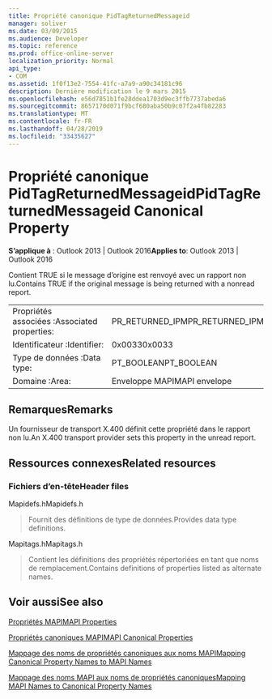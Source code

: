 ```yaml
---
title: Propriété canonique PidTagReturnedMessageid
manager: soliver
ms.date: 03/09/2015
ms.audience: Developer
ms.topic: reference
ms.prod: office-online-server
localization_priority: Normal
api_type:
- COM
ms.assetid: 1f0f13e2-7554-41fc-a7a9-a90c34181c96
description: Dernière modification le 9 mars 2015
ms.openlocfilehash: e56d7851b1fe28ddea1703d9ec3ffb7737abeda6
ms.sourcegitcommit: 8657170d071f9bcf680aba50b9c07f2a4fb82283
ms.translationtype: MT
ms.contentlocale: fr-FR
ms.lasthandoff: 04/28/2019
ms.locfileid: "33435627"
---
```

# <a name="pidtagreturnedmessageid-canonical-property"></a><span data-ttu-id="42a94-103">Propriété canonique PidTagReturnedMessageid</span><span class="sxs-lookup"><span data-stu-id="42a94-103">PidTagReturnedMessageid Canonical Property</span></span>

  
  
<span data-ttu-id="42a94-104">**S’applique à** : Outlook 2013 | Outlook 2016</span><span class="sxs-lookup"><span data-stu-id="42a94-104">**Applies to**: Outlook 2013 | Outlook 2016</span></span> 
  
<span data-ttu-id="42a94-105">Contient TRUE si le message d’origine est renvoyé avec un rapport non lu.</span><span class="sxs-lookup"><span data-stu-id="42a94-105">Contains TRUE if the original message is being returned with a nonread report.</span></span>
  
|||
|:-----|:-----|
|<span data-ttu-id="42a94-106">Propriétés associées :</span><span class="sxs-lookup"><span data-stu-id="42a94-106">Associated properties:</span></span>  <br/> |<span data-ttu-id="42a94-107">PR_RETURNED_IPM</span><span class="sxs-lookup"><span data-stu-id="42a94-107">PR_RETURNED_IPM</span></span>  <br/> |
|<span data-ttu-id="42a94-108">Identificateur :</span><span class="sxs-lookup"><span data-stu-id="42a94-108">Identifier:</span></span>  <br/> |<span data-ttu-id="42a94-109">0x0033</span><span class="sxs-lookup"><span data-stu-id="42a94-109">0x0033</span></span>  <br/> |
|<span data-ttu-id="42a94-110">Type de données :</span><span class="sxs-lookup"><span data-stu-id="42a94-110">Data type:</span></span>  <br/> |<span data-ttu-id="42a94-111">PT_BOOLEAN</span><span class="sxs-lookup"><span data-stu-id="42a94-111">PT_BOOLEAN</span></span>  <br/> |
|<span data-ttu-id="42a94-112">Domaine :</span><span class="sxs-lookup"><span data-stu-id="42a94-112">Area:</span></span>  <br/> |<span data-ttu-id="42a94-113">Enveloppe MAPI</span><span class="sxs-lookup"><span data-stu-id="42a94-113">MAPI envelope</span></span>  <br/> |
   
## <a name="remarks"></a><span data-ttu-id="42a94-114">Remarques</span><span class="sxs-lookup"><span data-stu-id="42a94-114">Remarks</span></span>

<span data-ttu-id="42a94-115">Un fournisseur de transport X.400 définit cette propriété dans le rapport non lu.</span><span class="sxs-lookup"><span data-stu-id="42a94-115">An X.400 transport provider sets this property in the unread report.</span></span>
  
## <a name="related-resources"></a><span data-ttu-id="42a94-116">Ressources connexes</span><span class="sxs-lookup"><span data-stu-id="42a94-116">Related resources</span></span>

### <a name="header-files"></a><span data-ttu-id="42a94-117">Fichiers d’en-tête</span><span class="sxs-lookup"><span data-stu-id="42a94-117">Header files</span></span>

<span data-ttu-id="42a94-118">Mapidefs.h</span><span class="sxs-lookup"><span data-stu-id="42a94-118">Mapidefs.h</span></span>
  
> <span data-ttu-id="42a94-119">Fournit des définitions de type de données.</span><span class="sxs-lookup"><span data-stu-id="42a94-119">Provides data type definitions.</span></span>
    
<span data-ttu-id="42a94-120">Mapitags.h</span><span class="sxs-lookup"><span data-stu-id="42a94-120">Mapitags.h</span></span>
  
> <span data-ttu-id="42a94-121">Contient les définitions des propriétés répertoriées en tant que noms de remplacement.</span><span class="sxs-lookup"><span data-stu-id="42a94-121">Contains definitions of properties listed as alternate names.</span></span>
    
## <a name="see-also"></a><span data-ttu-id="42a94-122">Voir aussi</span><span class="sxs-lookup"><span data-stu-id="42a94-122">See also</span></span>



[<span data-ttu-id="42a94-123">Propriétés MAPI</span><span class="sxs-lookup"><span data-stu-id="42a94-123">MAPI Properties</span></span>](mapi-properties.md)
  
[<span data-ttu-id="42a94-124">Propriétés canoniques MAPI</span><span class="sxs-lookup"><span data-stu-id="42a94-124">MAPI Canonical Properties</span></span>](mapi-canonical-properties.md)
  
[<span data-ttu-id="42a94-125">Mappage des noms de propriétés canoniques aux noms MAPI</span><span class="sxs-lookup"><span data-stu-id="42a94-125">Mapping Canonical Property Names to MAPI Names</span></span>](mapping-canonical-property-names-to-mapi-names.md)
  
[<span data-ttu-id="42a94-126">Mappage des noms MAPI aux noms de propriétés canoniques</span><span class="sxs-lookup"><span data-stu-id="42a94-126">Mapping MAPI Names to Canonical Property Names</span></span>](mapping-mapi-names-to-canonical-property-names.md)

